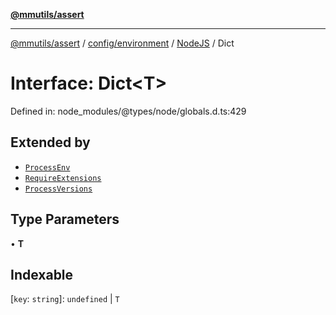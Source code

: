 [**@mmutils/assert**](../../../../../README.md)

***

[@mmutils/assert](../../../../../modules.md) / [config/environment](../../../README.md) / [NodeJS](../README.md) / Dict

# Interface: Dict\<T\>

Defined in: node\_modules/@types/node/globals.d.ts:429

## Extended by

- [`ProcessEnv`](ProcessEnv.md)
- [`RequireExtensions`](RequireExtensions.md)
- [`ProcessVersions`](ProcessVersions.md)

## Type Parameters

• **T**

## Indexable

\[`key`: `string`\]: `undefined` \| `T`
